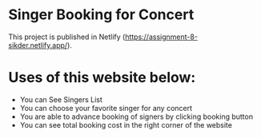 # Singer Booking for Concert

This project is published in Netlify (https://assignment-8-sikder.netlify.app/).

# Uses of this website below:

* You can See Singers List
* You can choose your favorite singer for any concert
* You are able to advance booking of signers by clicking booking button
* You can see total booking cost in the right corner of the website
 